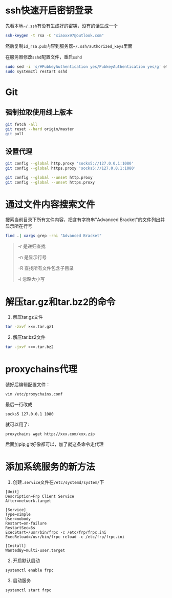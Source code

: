 # ssh快速开启密钥登录

先看本地`~/.ssh`有没有生成好的密钥，没有的话生成一个
```sh
ssh-keygen -t rsa -C "xiaoxx97@outlook.com"
```

然后复制`id_rsa.pub`内容到服务器`~/.ssh/authorized_keys`里面

在服务器修改`sshd`配置文件，重启`sshd`

```sh
sudo sed -i 's/#PubkeyAuthentication yes/PubkeyAuthentication yes/g' etc/ssh/sshd_config
sudo systemctl restart sshd
```

# Git

## 强制拉取使用线上版本

```sh
git fetch -all
git reset --hard origin/master
git pull
```

## 设置代理

```sh
git config --global http.proxy 'socks5://127.0.0.1:1080'
git config --global https.proxy 'socks5://127.0.0.1:1080'

git config --global --unset http.proxy
git config --global --unset https.proxy
```

# 通过文件内容搜索文件

搜索当前目录下所有文件内容，把含有字符串"Advanced Bracket"的文件列出并显示所在行号

```bash
find .| xargs grep -rni "Advanced Bracket"
```

> -r 是递归查找
>
> -n 是显示行号
>
> -R 查找所有文件包含子目录
>
> -i 忽略大小写

# 解压tar.gz和tar.bz2的命令

1. 解压tar.gz文件

```bash
tar -zxvf ×××.tar.gz1
```

2. 解压tar.bz2文件

```bash
tar -jxvf ×××.tar.bz2
```

# proxychains代理

装好后编辑配置文件：
```
vim /etc/proxychains.conf
```
最后一行改成
```
socks5 127.0.0.1 1080
```
就可以用了:
```
proxychains wget http://xxx.com/xxx.zip
```
后面加pip,git好像都可以，加了就这条命令走代理

# 添加系统服务的新方法
1. 创建`.service`文件在`/etc/systemd/system/`下
```
[Unit]
Description=Frp Client Service
After=network.target

[Service]
Type=simple
User=nobody
Restart=on-failure
RestartSec=5s
ExecStart=/usr/bin/frpc -c /etc/frp/frpc.ini
ExecReload=/usr/bin/frpc reload -c /etc/frp/frpc.ini

[Install]
WantedBy=multi-user.target
```
2. 开启默认启动
```
systemctl enable frpc
```
3. 启动服务
```
systemctl start frpc
```
